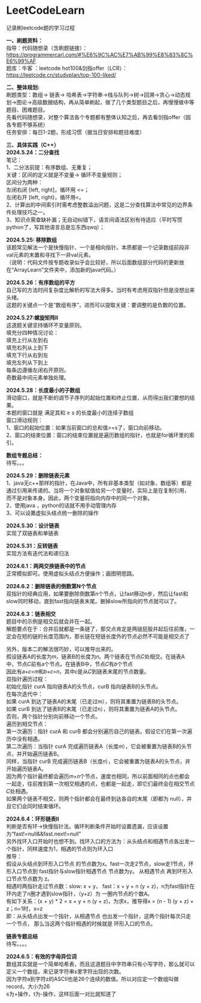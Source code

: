# LeetCodeLearn
记录刷leetcode题的学习过程

**一、刷题资料：**  
指导：代码随想录（含刷题链接）：https://programmercarl.com/#%E6%9C%AC%E7%AB%99%E8%83%8C%E6%99%AF  
题库：牛客 ：leetcode hot100&剑指offer（LCR）：https://leetcode.cn/studyplan/top-100-liked/

**二、整体规划:**   
刷题类型：数组-> 链表-> 哈希表->字符串->栈与队列->树->回溯->贪心->动态规划->图论->高级数据结构，再从简单刷起，做了几个类型题目之后，再慢慢做中等题目、困难题目。  
先看代码随想录，对整个算法各个专题都有整体认知之后，再去看剑指offer（因各专题不够系统）  
任务安排：每日1-2题，形成习惯（据当日安排和题目难度）  

**三、具体实践（C++）**  
**2024.5.24：二分查找**  
笔记：  
1、二分法前提：有序数组、无重复；  
关键：区间的定义就是不变量-> 循环不变量规则；  
区间分为两种：  
左闭右闭 [left, right]，循环用 <=；  
左闭右开 [left, right)，循环用<。  
2、计算出的中间索引时需考虑整数溢出问题，这是二分查找算法中常见的边界条件处理技巧之一。  
3、知识点需查缺补漏；无自动纠错下，语言间语法区别有待适应（平时写惯python了，写其他语言总是忘东西qwq）；  

**2024.5.25: 移除数组**   
该题常见解法一个是快慢指针、一个是相向指针。本质都是一个记录数组前段非val元素的末置和寻找下一非val元素。  
（说明：代码文件按专题收录似乎会比较好，所以后面数组部分代码的更新放在“ArrayLearn”文件夹中，添加新的java代码。）  

**2024.5.26：有序数组的平方**  
自己写的方法时间复杂度比解析的写法大得多。当时有考虑用双指针但是没想出来头绪。  
这题的关键点一个是“数组有序”，进而可以提取关键：要调整的是负数的位置。  

**2024.5.27:螺旋矩阵Ⅱ**  
这道题关键坚持循环不变量原则。  
填充分四种情况讨论：  
                填充上行从左到右  
                填充右列从上到下  
                填充下行从右到左  
                填充左列从下到上  
每条边遵循左闭右开原则。  
奇数最中间元素单独处理。  

**2024.5.28：长度最小的子数组**  
滑动窗口，就是不断的调节子序列的起始位置和终止位置，从而得出我们要想的结果。  
本题的窗口就是 满足其和 ≥ s 的长度最小的连续子数组  
窗口滑动规则：  
1、窗口的起始位置：如果当前窗口的总和值>=s了，窗口向前移动。  
2、窗口的结束位置：窗口的结束位置就是遍历数组的指针，也就是for循环里的索引。  

**数组专题总结：**  
待写。。。  


**2024.5.29：删除链表元素**  
1、java无c++那样的指针，在Java中，所有非基本类型（如对象、数组等）都是通过引用来传递的。当将一个对象赋值给另一个变量时，实际上是在复制引用，
而不是对象本身。因此，两个变量将指向内存中的同一个对象。  
2、使用java ，python的话就不用手动管理内存  
3、可以设置虚拟头结点统一删除的操作  

**2024.5.30：设计链表**  
实现了双链表和单链表  

**2024.5.31：反转链表**  
实现方法有迭代法和递归法  

**2024.6.1：两两交换链表中的节点**  
正常模拟即可。使用虚拟头结点方便操作；画图明思路。  

**2024.6.2：删除链表的倒数第N个节点**  
双指针的经典应用，如果要删除倒数第n个节点，让fast移动n步，然后让fast和slow同时移动，直到fast指向链表末尾。删掉slow所指向的节点就可以了。  

**2024.6.3：链表相交**  
题目中的示例是相交后就会并在一起。  
解题要点在于：合并后就都是一条链了，那交点肯定是两链屁股并起后往前推，一定会在短的链的长度范围内，那长链在短链长度外的节点必然不可能是相交点了  

另外，版本二的解法很巧妙，可以推导出来的。    
假设链表A的长度为𝑚，链表B的长度为𝑛。两个链表在节点𝐶处相交。在链表A中，节点𝐶前有𝑎个节点。在链表B中，节点𝐶有𝑏个节点  
因此有𝑎+𝑐=𝑚和𝑏+𝑐=𝑛，其中𝑐是从𝐶到链表末尾的节点数量。  
双指针遍历过程：  
初始化指针 curA 指向链表A的头节点，curB 指向链表B的头节点。  
在每次迭代中：  
如果 curA 到达了链表A的末尾（已走过m），则将其重置为链表B的头节点。  
如果 curB 到达了链表B的末尾（已走过n），则将其重置为链表A的头节点。  
否则，两个指针分别向前移动一个节点。  
遍历到相交节点：    
第一次遍历：指针 curA 和 curB 都会分别遍历自己的链表。假设它们在第一次遍历中没有相遇。    
第二次遍历：当指针 curA 完成遍历链表A（长度𝑚），它会被重置为链表B的头节点，并开始遍历链表B。  
同样，当指针 curB 完成遍历链表B（长度𝑛），它会被重置为链表A的头节点，并开始遍历链表A。  
因为两个指针最终都会遍历𝑚+𝑛个节点，速度也相同，所以前面相同的点也都会一起走，往前推到第一次相交相遇的点，也都是一起走，即它们最终会在相交节点𝐶处相遇。  
如果两个链表不相交，则两个指针都会在最终到达各自的末尾（即都为 null），并且它们会同时结束循环。  

**2024.6.4：环形链表Ⅱ**  
判断是否有环->快慢指针法。循环判断条件开始时设置遗漏，应该设置为“fast!=null&&fast.next!=null”  
另外找环入口开始时也想不到。找环入口的方法为：从头结点和相遇节点各出发一个指针，同样速度为1，相遇的节点则为环入口  
推导：  
假设从头结点到环形入口节点 的节点数为x。fast一次走2节点，slow走1节点，环形入口节点到 fast指针与slow指针相遇节点 节点数为y。 从相遇节点 再到环形入口节点节点数为 z。  
相遇时两指针走过节点数：slow: x + y， fast：x + y + n (y + z)，n为fast指针在环内走了n圈才遇到slow指针，（y+z）为 一圈内节点的个数A。  
有如下关系：(x + y) * 2 = x + y + n (y + z)，为求x，推导得x = (n - 1) (y + z) + z；n=1时，x=z  
即：从头结点出发一个指针，从相遇节点 也出发一个指针，这两个指针每次只走一个节点， 那么当这两个指针相遇的时候就是 环形入口的节点。  

**链表专题总结**  
待写。。。。  

**2024.6.5：有效的字母异位词**  
数组其实就是一个简单哈希表，而且这道题目中字符串只有小写字符，那么就可以定义一个数组，来记录字符串s里字符出现的次数。  
因为字符a到字符z的ASCII也是26个连续的数值。所以对应定一个数组叫做record，大小为26  
s为+操作，t为-操作，这样后面一对比就知道了  
